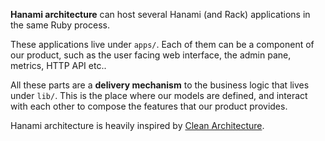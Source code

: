 **Hanami architecture** can host several Hanami (and Rack) applications in the same Ruby process.

These applications live under `apps/`. Each of them can be a component of our product, such as the user facing web interface, the admin pane, metrics, HTTP API etc..

All these parts are a **delivery mechanism** to the business logic that lives under `lib/`. This is the place where our models are defined, and interact with each other to compose the features that our product provides.

Hanami architecture is heavily inspired by [Clean Architecture](https://blog.8thlight.com/uncle-bob/2012/08/13/the-clean-architecture.html).
